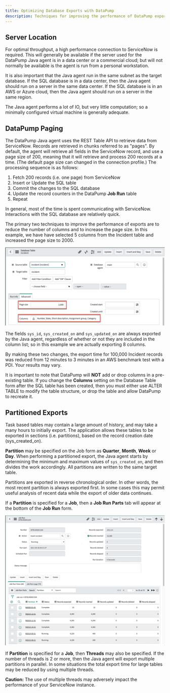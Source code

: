 ```yaml
---
title: Optimizing Database Exports with DataPump
description: Techniques for improving the performance of DataPump exports
---
```

## Server Location
For optimal throughput, a high performance connection to ServiceNow is required. 
This will generally be available if the server used for the DataPump Java agent is in a data center 
or a commercial cloud; but will not normally be available is the agent is run from a personal workstation.

It is also important that the Java agent run in the same subnet as the target database.
If the SQL database is in a data center, then the Java agent should run on a server in the same data center. 
If the SQL database is in an AWS or Azure cloud, 
then the Java agent should run on a server in the same region.

The Java agent performs a lot of IO, but very little computation; 
so a minimally configured virtual machine is generally adequate.

## DataPump Paging
The DataPump Java agent uses the REST Table API to retrieve data from ServiceNow. 
Records are retrieved in chunks referred to as "pages". 
By default, the agent will retrieve all fields in the ServiceNow record, 
and use a page size of 200, meaning that it will retrieve and process 200 records at a time. 
(The default page size can changed in the connection profile.) 
The processing sequence is as follows:

1. Fetch 200 records (i.e. one page) from ServiceNow
2. Insert or Update the SQL table
3. Commit the changes to the SQL database
4. Update the record counters in the DataPump **Job Run** table 
5. Repeat

In general, most of the time is spent communicating with ServiceNow. 
Interactions with the SQL database are relatively quick.

The primary two techniques to improve the performance of exports are to reduce the number of columns 
and to increase the page size. 
In this example, we have have selected 5 columns from the Incident table and increased the page size to 2000.

![Page Size](images/2021-04-26-page-size.jpeg)

The fields `sys_id`, `sys_created_on` and `sys_updated_on` are always exported by the Java agent, 
regardless of whether or not they are included in the column list; 
so in this example we are actually exporting 8 columns.

By making these two changes, the export time for 100,000 Incident records was reduced 
from 12 minutes to 3 minutes in an AWS benchmark test with a PDI. Your results may vary.

It is important to note that DataPump will **NOT** add or drop columns in a pre-existing table. 
If you change the **Columns** setting on the Database Table form after the SQL table has been created, 
then you must either use ALTER TABLE to modify the table structure, 
or drop the table and allow DataPump to recreate it.

## Partitioned Exports

Task based tables may contain a large amount of history, and may take a many hours to initially export. The application allows these tables to be exported in sections (i.e. partitions), based on the record creation date (sys_created_on).

**Partition** may be specified on the Job form as **Quarter**, **Month**, **Week** or **Day**. 
When performing a partitioned export, the Java agent starts by determining the 
minimum and maximum values of `sys_created_on`, and then divides the work accordingly. 
All partitions are written to the same target table.

Partitions are exported in reverse chronological order. 
In other words, the most recent partition is always exported first. 
In some cases this may permit useful analysis of recent data while the export of older data continues.

If a **Partition** is specified for a **Job**, then a **Job Run Parts** tab 
will appear at the bottom of the **Job Run** form.

![Partitioned Load](images/2021-04-26-part-load.jpeg)

If **Partition** is specified for a **Job**, then **Threads** may also be specified. 
If the number of threads is 2 or more, then the Java agent will export multiple partitions in parallel. 
In some situations the total export time for large tables may be reduced by using multiple threads.

**Caution:** The use of multiple threads may adversely impact the performance of your ServiceNow instance.


